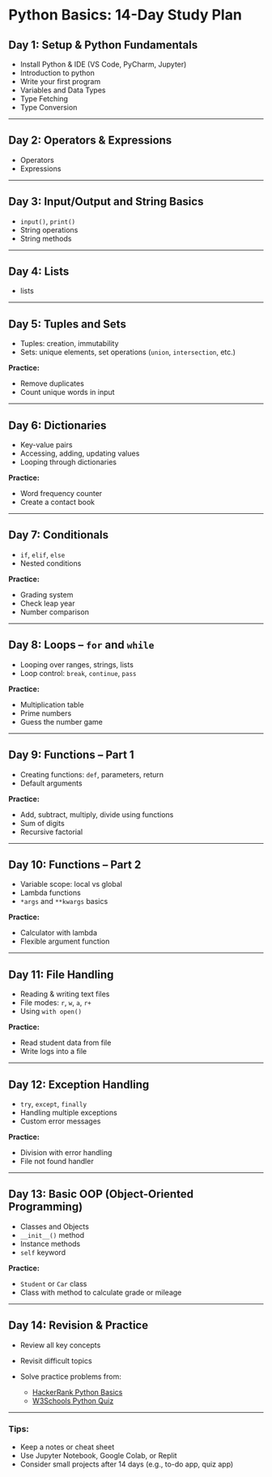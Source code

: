 # Python Basics: 14-Day Study Plan

## Day 1: Setup & Python Fundamentals

* Install Python & IDE (VS Code, PyCharm, Jupyter) 
* Introduction to python
* Write your first program
* Variables and Data Types
* Type Fetching
* Type Conversion

---

## Day 2: Operators & Expressions

* Operators
* Expressions

---

## Day 3: Input/Output and String Basics

* `input()`, `print()`
* String operations
* String methods

---

## Day 4: Lists

* lists

---

## Day 5: Tuples and Sets

* Tuples: creation, immutability
* Sets: unique elements, set operations (`union`, `intersection`, etc.)

**Practice:**

* Remove duplicates
* Count unique words in input

---

## Day 6: Dictionaries

* Key-value pairs
* Accessing, adding, updating values
* Looping through dictionaries

**Practice:**

* Word frequency counter
* Create a contact book

---

## Day 7: Conditionals

* `if`, `elif`, `else`
* Nested conditions

**Practice:**

* Grading system
* Check leap year
* Number comparison

---

## Day 8: Loops – `for` and `while`

* Looping over ranges, strings, lists
* Loop control: `break`, `continue`, `pass`

**Practice:**

* Multiplication table
* Prime numbers
* Guess the number game

---

## Day 9: Functions – Part 1

* Creating functions: `def`, parameters, return
* Default arguments

**Practice:**

* Add, subtract, multiply, divide using functions
* Sum of digits
* Recursive factorial

---

## Day 10: Functions – Part 2

* Variable scope: local vs global
* Lambda functions
* `*args` and `**kwargs` basics

**Practice:**

* Calculator with lambda
* Flexible argument function

---

## Day 11: File Handling

* Reading & writing text files
* File modes: `r`, `w`, `a`, `r+`
* Using `with open()`

**Practice:**

* Read student data from file
* Write logs into a file

---

## Day 12: Exception Handling

* `try`, `except`, `finally`
* Handling multiple exceptions
* Custom error messages

**Practice:**

* Division with error handling
* File not found handler

---

## Day 13: Basic OOP (Object-Oriented Programming)

* Classes and Objects
* `__init__()` method
* Instance methods
* `self` keyword

**Practice:**

* `Student` or `Car` class
* Class with method to calculate grade or mileage

---

## Day 14: Revision & Practice

* Review all key concepts
* Revisit difficult topics
* Solve practice problems from:

  * [HackerRank Python Basics](https://www.hackerrank.com/domains/tutorials/10-days-of-python)
  * [W3Schools Python Quiz](https://www.w3schools.com/quiztest/quiztest.asp?qtest=Python)

---

### Tips:

* Keep a notes or cheat sheet
* Use Jupyter Notebook, Google Colab, or Replit
* Consider small projects after 14 days (e.g., to-do app, quiz app)
